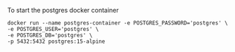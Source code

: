 To start the postgres docker container

```shell
docker run --name postgres-container -e POSTGRES_PASSWORD='postgres' \
-e POSTGRES_USER='postgres' \
-e POSTGRES_DB='postgres' \
-p 5432:5432 postgres:15-alpine

```
